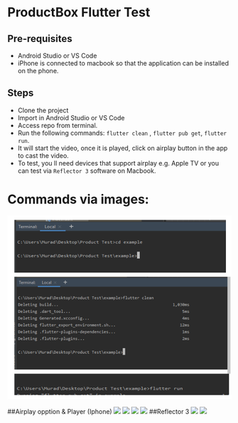 ProductBox Flutter Test
=======================

Pre-requisites
--------------
 - Android Studio or VS Code
 - iPhone is connected to macbook so that the application can be installed on the phone.

Steps
-----
 - Clone the project
 - Import in Android Studio or VS Code
 - Access repo from terminal.
 - Run the following commands: `flutter clean` , `flutter pub get`, `flutter run`.
 - It will start the video, once it is played, click on airplay button in the app to cast the video.
 - To test, you ll need devices that support airplay e.g. Apple TV or you can test via `Reflector 3` software on Macbook.

# Commands via images:
 
 
 ![](/command.PNG)
 
 
 
 
 ##Airplay opption & Player (Iphone)
 ![](/android/player02.jfif)
 ![](/android/player01.jfif)
 ![](/android/airplay02.jfif)
 ![](/android/airplay02.jfif)
 ##Reflector 3
 ![](/android/Reflector300.jfif)
 ![](/android/Reflector301.jfif)
 
 
